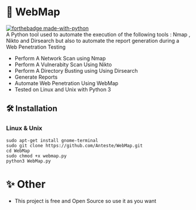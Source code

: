 # 📡 WebMap
[![forthebadge made-with-python](http://ForTheBadge.com/images/badges/made-with-python.svg)](https://www.python.org/) <br/>
A Python tool used to automate the execution of the following tools : Nmap , Nikto and Dirsearch but also to automate the report generation during a Web Penetration Testing 
* Perform A Network Scan using Nmap
* Perform A Vulnerabity Scan Using Nikto
* Perform A Directory Busting using Using Dirsearch
* Generate Reports
* Automate Web Penetration Using WebMap
* Tested on Linux and Unix with Python 3

## 🛠 Installation
### Linux & Unix
```
sudo apt-get install gnome-terminal
sudo git clone https://github.com/Anteste/WebMap.git
cd WebMap
sudo chmod +x webmap.py
python3 WebMap.py
```

# ✨ Other 
* This project is free and Open Source so use it as you want 
